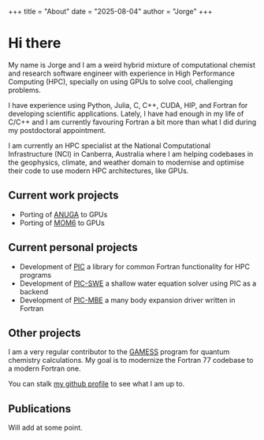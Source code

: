 +++
title = "About"
date = "2025-08-04"
author = "Jorge"
+++

# Hi there

My name is Jorge and I am a weird hybrid mixture of computational chemist and research software engineer with 
experience in High Performance Computing (HPC), specially on using GPUs to solve cool, challenging problems. 

I have experience using Python, Julia, C, C++, CUDA, HIP, and Fortran for developing scientific applications. 
Lately, I have had enough in my life of C/C++ and I am currently favouring Fortran a bit more than what I 
did during my postdoctoral appointment. 

I am currently an HPC specialist at the National Computational Infrastructure (NCI) in Canberra, Australia 
where I am helping codebases in the geophysics, climate, and weather domain to modernise and optimise their 
code to use modern HPC architectures, like GPUs. 

## Current work projects

- Porting of [ANUGA](https://github.com/anuga-community/anuga_core) to GPUs 
- Porting of [MOM6](https://github.com/mom-ocean/MOM6) to GPUs 

## Current personal projects 

- Development of [PIC](https://github.com/JorgeG94/pic) a library for common Fortran functionality for HPC programs 
- Development of [PIC-SWE](https://github.com/JorgeG94/pic-swe) a shallow water equation solver using PIC as a backend
- Development of [PIC-MBE](https://github.com/JorgeG94/pic-mbe) a many body expansion driver written in Fortran 

## Other projects 

I am a very regular contributor to the [GAMESS](https://www.msg.chem.iastate.edu/gamess/index.html) program for 
quantum chemistry calculations. My goal is to modernize the Fortran 77 codebase to a modern Fortran one. 

You can stalk [my github profile](https://github.com/JorgeG94) to see what I am up to. 

## Publications 

Will add at some point.
